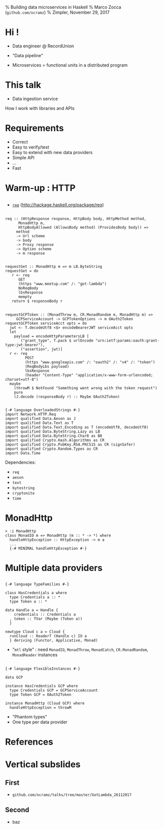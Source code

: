 % Building data microservices in Haskell
% Marco Zocca (`github.com/ocramz`)
% Zimpler, November 29, 2017


# Hi !

* Data engineer @ RecordUnion

* "Data pipeline"
* Microservices = functional units in a distributed program


# This talk

- Data ingestion service

How I work with libraries and APIs


    
 

# Requirements

- Correct
- Easy to verify/test
- Easy to extend with new data providers
- Simple API
- ...
- Fast



# Warm-up : HTTP

##

- [`req`](http://hackage.haskell.org/package/req) (http://hackage.haskell.org/package/req)

##

```
req :: (HttpResponse response, HttpBody body, HttpMethod method,
      MonadHttp m,
      HttpBodyAllowed (AllowsBody method) (ProvidesBody body)) =>
     method
     -> Url scheme
     -> body
     -> Proxy response
     -> Option scheme
     -> m response
```

## 

```
requestGet :: MonadHttp m => m LB.ByteString
requestGet = do
   r <- req
      GET
      (https "www.meetup.com" /: "got-lambda")
      NoReqBody
      lbsResponse
      mempty
   return $ responseBody r   

```

## 

```
requestGCPToken :: (MonadThrow m, CR.MonadRandom m, MonadHttp m) =>
     GCPServiceAccount -> GCPTokenOptions -> m OAuth2Token      
requestGCPToken serviceAcct opts = do
  jwt <- T.decodeUtf8 <$> encodeBearerJWT serviceAcct opts
  let
    payload = encodeHttpParametersLB [
       ("grant_type", T.pack $ urlEncode "urn:ietf:params:oauth:grant-type:jwt-bearer"),
       ("assertion", jwt)]
  r <- req
         POST
         (https "www.googleapis.com" /: "oauth2" /: "v4" /: "token")
         (ReqBodyLbs payload)
         lbsResponse
         (header "Content-Type" "application/x-www-form-urlencoded; charset=utf-8")
  maybe
    (throwM $ NotFound "Something went wrong with the token request")
    pure
    (J.decode (responseBody r) :: Maybe OAuth2Token)

```

##
```
{-# language OverloadedStrings #-}
import Network.HTTP.Req
import qualified Data.Aeson as J
import qualified Data.Text as T
import qualified Data.Text.Encoding as T (encodeUtf8, decodeUtf8)
import qualified Data.ByteString.Lazy as LB
import qualified Data.ByteString.Char8 as B8
import qualified Crypto.Hash.Algorithms as CR
import qualified Crypto.PubKey.RSA.PKCS15 as CR (signSafer) 
import qualified Crypto.Random.Types as CR
import Data.Time
```

Dependencies:

- `req`
- `aeson`
- `text`
- `bytestring`
- `cryptonite`
- `time`




# MonadHttp

```
> :i MonadHttp
class MonadIO m => MonadHttp (m :: * -> *) where
  handleHttpException :: HttpException -> m a
  ...
  {-# MINIMAL handleHttpException #-}
```





# Multiple data providers

##

```
{-# language TypeFamilies #-}

class HasCredentials a where
  type Credentials a :: *
  type Token a :: *

data Handle a = Handle {
    credentials :: Credentials a
  , token :: TVar (Maybe (Token a))
  }
```

```
newtype Cloud c a = Cloud {
  runCloud :: ReaderT (Handle c) IO a
  } deriving (Functor, Applicative, Monad)
```

- "`mtl` style" : need `MonadIO`, `MonadThrow`, `MonadCatch`, `CR.MonadRandom`, `MonadReader` instances



## 

```
{-# language FlexibleInstances #-}

data GCP

instance HasCredentials GCP where
  type Credentials GCP = GCPServiceAccount
  type Token GCP = OAuth2Token

instance MonadHttp (Cloud GCP) where
  handleHttpException = throwM
```

- "Phantom types"
- One type per data provider






# References







# Vertical subslides

## First

- `github.com/ocramz/talks/tree/master/GotLambda_26112017`

## Second

- baz

